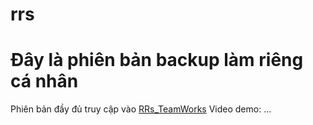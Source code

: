 # rrs
# Đây là phiên bản backup làm riêng cá nhân
Phiên bản đầy đủ truy cập vào [RRs_TeamWorks](https://github.com/hoangit2k2/lovepink)
Video demo: ...
